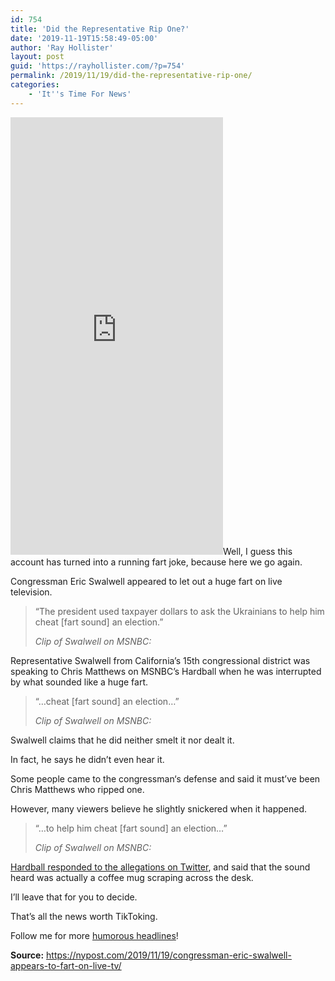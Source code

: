 ```yaml
---
id: 754
title: 'Did the Representative Rip One?'
date: '2019-11-19T15:58:49-05:00'
author: 'Ray Hollister'
layout: post
guid: 'https://rayhollister.com/?p=754'
permalink: /2019/11/19/did-the-representative-rip-one/
categories:
    - 'It''s Time For News'
---
```


<iframe allow="accelerometer; autoplay; encrypted-media; gyroscope; picture-in-picture" allowfullscreen="" frameborder="0" height="700" loading="lazy" src="https://www.tiktok.com/embed/6761123545658707206" width="340"></iframe>Well, I guess this account has turned into a running fart joke, because here we go again.

Congressman Eric Swalwell appeared to let out a huge fart on live television.

> “The president used taxpayer dollars to ask the Ukrainians to help him cheat \[fart sound\] an election.”
> 
> <cite>*Clip of Swalwell on MSNBC:*</cite>

Representative Swalwell from California’s 15th congressional district was speaking to Chris Matthews on MSNBC’s Hardball when he was interrupted by what sounded like a huge fart.

> “…cheat \[fart sound\] an election…”
> 
> <cite>*Clip of Swalwell on MSNBC:*</cite>

Swalwell claims that he did neither smelt it nor dealt it.

In fact, he says he didn’t even hear it.

Some people came to the congressman‘s defense and said it must’ve been Chris Matthews who ripped one.

However, many viewers believe he slightly snickered when it happened.

> “…to help him cheat \[fart sound\] an election…”
> 
> <cite>*Clip of Swalwell on MSNBC:*</cite>

[Hardball responded to the allegations on Twitter](https://twitter.com/hardball/status/1196639020056494081), and said that the sound heard was actually a coffee mug scraping across the desk.

I’ll leave that for you to decide.

That’s all the news worth TikToking.

Follow me for more [humorous headlines](http://tiktok.com/@rayhollister3)!

**Source:** <https://nypost.com/2019/11/19/congressman-eric-swalwell-appears-to-fart-on-live-tv/>
